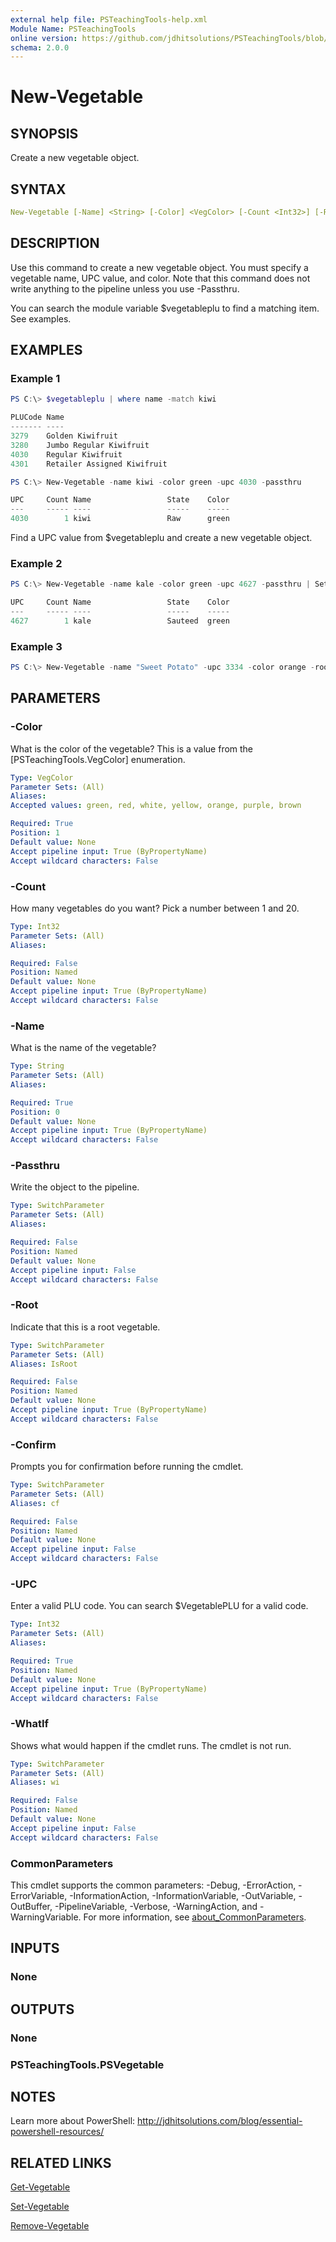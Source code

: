 ```yaml
---
external help file: PSTeachingTools-help.xml
Module Name: PSTeachingTools
online version: https://github.com/jdhitsolutions/PSTeachingTools/blob/master/docs/New-Vegetable.md
schema: 2.0.0
---
```


# New-Vegetable

## SYNOPSIS

Create a new vegetable object.

## SYNTAX

```yaml
New-Vegetable [-Name] <String> [-Color] <VegColor> [-Count <Int32>] [-Root] -UPC <Int32> [-Passthru] [-WhatIf] [-Confirm] [<CommonParameters>]
```

## DESCRIPTION

Use this command to create a new vegetable object. You must specify a vegetable name, UPC value, and color. Note that this command does not write anything to the pipeline unless you use -Passthru.

You can search the module variable $vegetableplu to find a matching item. See examples.

## EXAMPLES

### Example 1

```powershell
PS C:\> $vegetableplu | where name -match kiwi

PLUCode Name
------- ----
3279    Golden Kiwifruit
3280    Jumbo Regular Kiwifruit
4030    Regular Kiwifruit
4301    Retailer Assigned Kiwifruit

PS C:\> New-Vegetable -name kiwi -color green -upc 4030 -passthru

UPC     Count Name                 State    Color
---     ----- ----                 -----    -----
4030        1 kiwi                 Raw      green
```

Find a UPC value from $vegetableplu and create a new vegetable object.

### Example 2

```powershell
PS C:\> New-Vegetable -name kale -color green -upc 4627 -passthru | Set-Vegetable -cookingstate sauteed -passthru

UPC     Count Name                 State    Color
---     ----- ----                 -----    -----
4627        1 kale                 Sauteed  green
```

### Example 3

```powershell
PS C:\> New-Vegetable -name "Sweet Potato" -upc 3334 -color orange -root
```

## PARAMETERS

### -Color

What is the color of the vegetable? This is a value from the [PSTeachingTools.VegColor] enumeration.

```yaml
Type: VegColor
Parameter Sets: (All)
Aliases:
Accepted values: green, red, white, yellow, orange, purple, brown

Required: True
Position: 1
Default value: None
Accept pipeline input: True (ByPropertyName)
Accept wildcard characters: False
```

### -Count

How many vegetables do you want? Pick a number between 1 and 20.

```yaml
Type: Int32
Parameter Sets: (All)
Aliases:

Required: False
Position: Named
Default value: None
Accept pipeline input: True (ByPropertyName)
Accept wildcard characters: False
```

### -Name

What is the name of the vegetable?

```yaml
Type: String
Parameter Sets: (All)
Aliases:

Required: True
Position: 0
Default value: None
Accept pipeline input: True (ByPropertyName)
Accept wildcard characters: False
```

### -Passthru

Write the object to the pipeline.

```yaml
Type: SwitchParameter
Parameter Sets: (All)
Aliases:

Required: False
Position: Named
Default value: None
Accept pipeline input: False
Accept wildcard characters: False
```

### -Root

Indicate that this is a root vegetable.

```yaml
Type: SwitchParameter
Parameter Sets: (All)
Aliases: IsRoot

Required: False
Position: Named
Default value: None
Accept pipeline input: True (ByPropertyName)
Accept wildcard characters: False
```

### -Confirm

Prompts you for confirmation before running the cmdlet.

```yaml
Type: SwitchParameter
Parameter Sets: (All)
Aliases: cf

Required: False
Position: Named
Default value: None
Accept pipeline input: False
Accept wildcard characters: False
```

### -UPC

Enter a valid PLU code. You can search $VegetablePLU for a valid code.

```yaml
Type: Int32
Parameter Sets: (All)
Aliases:

Required: True
Position: Named
Default value: None
Accept pipeline input: True (ByPropertyName)
Accept wildcard characters: False
```

### -WhatIf

Shows what would happen if the cmdlet runs. The cmdlet is not run.

```yaml
Type: SwitchParameter
Parameter Sets: (All)
Aliases: wi

Required: False
Position: Named
Default value: None
Accept pipeline input: False
Accept wildcard characters: False
```

### CommonParameters

This cmdlet supports the common parameters: -Debug, -ErrorAction, -ErrorVariable, -InformationAction, -InformationVariable, -OutVariable, -OutBuffer, -PipelineVariable, -Verbose, -WarningAction, and -WarningVariable. For more information, see [about_CommonParameters](http://go.microsoft.com/fwlink/?LinkID=113216).

## INPUTS

### None

## OUTPUTS

### None

### PSTeachingTools.PSVegetable

## NOTES

Learn more about PowerShell: http://jdhitsolutions.com/blog/essential-powershell-resources/

## RELATED LINKS

[Get-Vegetable](Get-Vegetable.md)

[Set-Vegetable](Set-Vegetable.md)

[Remove-Vegetable](Remove-Vegetable.md)
